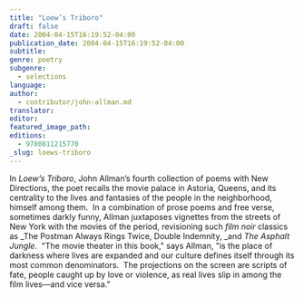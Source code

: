 ```yaml
---
title: "Loew’s Triboro"
draft: false
date: 2004-04-15T16:19:52-04:00
publication_date: 2004-04-15T16:19:52-04:00
subtitle:
genre: poetry
subgenre:
  - selections
language:
author:
  - contributor/john-allman.md
translator:
editor:
featured_image_path:
editions:
  - 9780811215770
_slug: loews-triboro
---
```


In _Loew’s Triboro_, John Allman’s fourth collection of poems with New Directions, the poet recalls the movie palace in Astoria, Queens, and its centrality to the lives and fantasies of the people in the neighborhood, himself among them.  In a combination of prose poems and free verse, sometimes darkly funny, Allman juxtaposes vignettes from the streets of New York with the movies of the period, revisioning such _film noir_ classics as _The Postman Always Rings Twice, Double Indemnity, _and _The Asphalt Jungle_.  "The movie theater in this book," says Allman, "is the place of darkness where lives are expanded and our culture defines itself through its most common denominators.  The projections on the screen are scripts of fate, people caught up by love or violence, as real lives slip in among the film lives—and vice versa."

